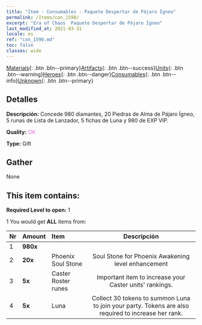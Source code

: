```yaml
---
title: "Item - Consumables - Paquete Despertar de Pájaro Ígneo"
permalink: /Items/con_1590/
excerpt: "Era of Chaos  Paquete Despertar de Pájaro Ígneo"
last_modified_at: 2021-03-31
locale: es
ref: "con_1590.md"
toc: false
classes: wide
---
```

 [Materials](/es/Items/){: .btn .btn--primary}[Artifacts](/es/Items/Artifacts/){: .btn .btn--success}[Units](/es/Items/Units/){: .btn .btn--warning}[Heroes](/es/Items/Heroes/){: .btn .btn--danger}[Consumables](/es/Items/Consumables/){: .btn .btn--info}[Unknown](/es/Items/Unknown/){: .btn .btn--primary}

## Detalles
 **Descripción:** Concede 980 diamantes, 20 Piedras de Alma de Pájaro Ígneo, 5 runas de Lista de Lanzador, 5 fichas de Luna y 980 de EXP VIP.

 **Quality:** <span style="color: #DA70D6">OK</span>

 **Type:** Gift

## Gather

  None

## This item contains:

 **Required Level to open:** 1

 1 You would get **ALL** items  from:

  | Nr | Amount |     Item    | Descripción |
  |:---|:-------|:------------|:-----------:|
  | 1 |  **980x** | <i class="fas fa-gem"/> |  | 
  | 2 |  **20x** | Phoenix Soul Stone | Soul Stone for Phoenix Awakening level enhancement  | 
  | 3 |  **5x** | Caster Roster runes | Important item to increase your Caster units' rankings.  | 
  | 4 |  **5x** | Luna | Collect 30 tokens to summon Luna to join your party. Tokens are also required to increase her rank.  | 
